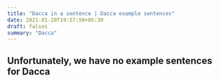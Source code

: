 ```yaml
---
title: "Dacca in a sentence | Dacca example sentences"
date: 2021-01-20T19:57:50+05:30
draft: falses
summary: "Dacca"
---
```

## Unfortunately, we have no example sentences for Dacca                 

